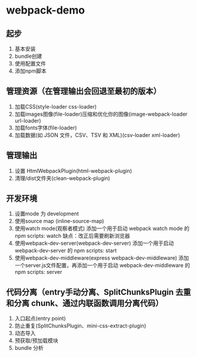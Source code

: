 # webpack-demo

## 起步
1. 基本安装
2. bundle创建
3. 使用配置文件
4. 添加npm脚本

## 管理资源（在管理输出会回退至最初的版本）
1. 加载CSS(style-loader css-loader)
2. 加载images图像(file-loader)压缩和优化你的图像(image-webpack-loader url-loader)
3. 加载fonts字体(file-loader)
4. 加载数据(如 JSON 文件，CSV、TSV 和 XML)(csv-loader xml-loader)

## 管理输出
1. 设置 HtmlWebpackPlugin(html-webpack-plugin)
2. 清理/dist文件夹(clean-webpack-plugin)

## 开发环境
1. 设置mode 为 development
2. 使用source map (inline-source-map)
3. 使用watch mode(观察者模式) 添加一个用于启动 webpack watch mode 的 npm scripts: watch 缺点：改正后需要刷新浏览器
4. 使用webpack-dev-server(webpack-dev-server) 添加一个用于启动 webpack-dev-server 的 npm scripts: start
5. 使用webpack-dev-middleware(express webpack-dev-middleware) 添加一个server.js文件配置，再添加一个用于启动 webpack-dev-middleware 的 npm scripts: server

## 代码分离（entry手动分离、SplitChunksPlugin 去重和分离 chunk、通过内联函数调用分离代码）
1. 入口起点(entry point)
2. 防止重复(SplitChunksPlugin、mini-css-extract-plugin)
3. 动态导入
4. 预获取/预加载模块
5. bundle 分析